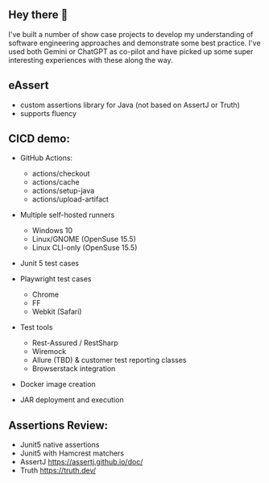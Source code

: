 ## Hey there 👋

<!--
**Moonbeam69/Moonbeam69** is a ✨ _special_ ✨ repository because its `README.md` (this file) appears on your GitHub profile. -->

I've built a number of show case projects to develop my understanding of software engineering approaches and demonstrate some best practice. I've used both Gemini or ChatGPT as co-pilot and have picked up some super interesting experiences with these along the way.

## eAssert

 - custom assertions library for Java (not based on AssertJ or Truth)
 - supports fluency

## CICD demo:

- GitHub Actions:

  - actions/checkout
  - actions/cache
  - actions/setup-java
  - actions/upload-artifact

- Multiple self-hosted runners
  - Windows 10
  - Linux/GNOME (OpenSuse 15.5)
  - Linux CLI-only (OpenSuse 15.5)

- Junit 5 test cases
  
- Playwright test cases
  - Chrome
  - FF
  - Webkit (Safari)

- Test tools
  - Rest-Assured / RestSharp
  - Wiremock
  - Allure (TBD) & customer test reporting classes
  - Browserstack integration
 
- Docker image creation
 - JAR deployment and execution

## Assertions Review:

- Junit5 native assertions
- Junit5 with Hamcrest matchers
- AssertJ  https://assertj.github.io/doc/
- Truth https://truth.dev/

